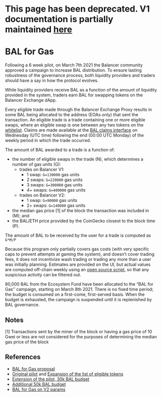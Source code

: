 # This page has been deprecated. V1 documentation is partially maintained [here](https://docs.balancer.fi/v/v1/core-concepts/bal-balancer-governance-token/bal-for-gas)

# BAL for Gas

Following a 6 week pilot, on March 7th 2021 the Balancer community approved a campaign to increase BAL distribution. To ensure lasting robustness of the governance process, both liquidity providers and traders should have a say in how the protocol evolves.

While liquidity providers receive BAL as a function of the amount of liquidity provided in the system, traders earn BAL for swapping tokens on the Balancer Exchange dApp.

Every eligible trade made through the Balancer Exchange Proxy results in some BAL being allocated to the address \(EOAs only\) that sent the transaction. An eligible trade is a trade containing one or more eligible swaps, where an eligible swap is one between any two tokens on the [whitelist](https://github.com/balancer-labs/assets/blob/master/lists/eligible.json). Claims are made available at the [BAL claims interface](https://claim.balancer.finance/) on Wednesday \(UTC time\) following the end \(00:00 UTC Monday\) of the weekly period in which the trade occurred.

The amount of BAL awarded to a trade is a function of:

* the number of eligible swaps in the trade \(N\), which determines a number of gas units \(G\):
  * trades on Balancer V1:
    * 1 swap: `G=130000` gas units
    * 2 swaps: `G=220000` gas units
    * 3 swaps: `G=300000` gas units
    * 4+ swaps: `G=400000` gas units
  * trades on Balancer V2:
    * 1 swap: `G=90000` gas units
    * 2+ swaps: `G=140000` gas units
* the median gas price \[1\] of the block the transaction was included in \(M\); and 
* the BAL/ETH price provided by the CoinGecko closest to the block time \(P\).

The amount of BAL to be received by the user for a trade is computed as `G*M/P`

Because this program only partially covers gas costs \(with very specific caps to prevent attempts at gaming the system\), and doesn’t cover trading fees, it does not incentivize wash trading or trading any more than a user was initially planning. Estimates are provided on the UI, but actual values are computed off-chain weekly using an [open source script](https://github.com/balancer-labs/bal-mining-scripts/), so that any suspicious activity can be filtered out.

80,000 BAL from the Ecosystem Fund have been allocated to the “BAL for Gas’’ campaign, starting on March 8th 2021. There is no fixed time period; the budget is consumed on a first-come, first-served basis. When the budget is exhausted, the campaign is suspended until it is replenished by BAL governance.

## Notes

\[1\] Transactions sent by the miner of the block or having a gas price of 10 Gwei or less are not considered for the purposes of determining the median gas price of the block

## References

* [BAL for Gas proposal](https://forum.balancer.finance/t/proposal-bal-for-gas/1437)
* [Original pilot](https://forum.balancer.finance/t/proposal-balancer-exchange-gas-reimbursement/705) and [Expansion of the list of eligible tokens](https://forum.balancer.finance/t/proposal-expand-the-exchange-gas-reimbursement-to-all-whitelisted-tokens/799)
* [Extension of the pilot, 30k BAL budget](https://forum.balancer.finance/t/proposal-extend-the-exchange-gas-reimbursement-program-4-weeks/1121)
* [Additional 50k BAL budget](https://forum.balancer.fi/t/proposal-bal-for-gas-replenish-budget-w-50-000-bal/1695)
* [BAL for Gas on V2 params](https://forum.balancer.fi/t/proposal-bal-for-gas-on-balancer-v2/1861)

